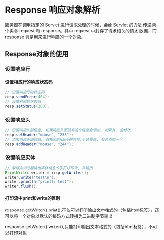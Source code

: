 # Response 响应对象解析

服务器在调用指定的 Servlet 进行请求处理的时候，会给 Servlet 的方法
传递两个实参 request 和 response。其中 request 中封存了请求相关的请求
数据，而 response 则是用来进行响应的一个对象。 

## Response对象的使用

### 设置响应行

#### 设置相应行的响应状态码

```java
// 设置响应行的状态码
resp.sendError(404);
// 设置对应的状态码
resp.setStatus(200);
```

### 设置响应头

```java
// 设置响应头部信息, 如果响应头部没有这个信息会添加, 如果有, 会修改
resp.setHeader("mouse", "233");
// 添加响应头部信息, 有相同的name的时候,不会覆盖, 会再添加一个
resp.addHeader("mouse", "244");
```

### 设置响应实体

```java
// 取得向浏览器输出实体信息的字符打印流, 并输出
PrintWriter writer = resp.getWriter();
writer.write("test\n");
writer.println("println test");
writer.flush();
```

#### 打印流中print和write的区别

response.getWriter().print(),不仅可以打印输出文本格式的（包括html标签），还可以将一个对象以默认的编码方式转换为二进制字节输出 

response.getWriter().writer(),只能打印输出文本格式的（包括html标签），不可以打印对象

